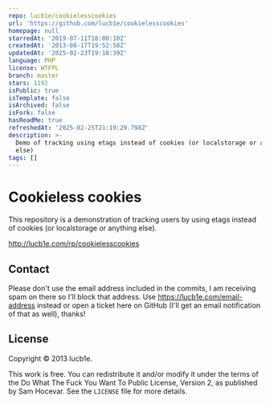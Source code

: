 ```yaml
---
repo: lucb1e/cookielesscookies
url: 'https://github.com/lucb1e/cookielesscookies'
homepage: null
starredAt: '2019-07-11T18:00:10Z'
createdAt: '2013-08-17T19:52:58Z'
updatedAt: '2025-02-23T19:18:39Z'
language: PHP
license: WTFPL
branch: master
stars: 1192
isPublic: true
isTemplate: false
isArchived: false
isFork: false
hasReadMe: true
refreshedAt: '2025-02-25T21:19:29.798Z'
description: >-
  Demo of tracking using etags instead of cookies (or localstorage or anything
  else)
tags: []
---
```


Cookieless cookies
=================

This repository is a demonstration of tracking users by using etags instead of cookies (or localstorage or anything else).

http://lucb1e.com/rp/cookielesscookies

Contact
-------

Please don't use the email address included in the commits, I am receiving spam on there so I'll block that address. Use https://lucb1e.com/email-address instead or open a ticket here on GitHub (I'll get an email notification of that as well), thanks!

License
-------

Copyright © 2013 lucb1e.

This work is free. You can redistribute it and/or modify it under the
terms of the Do What The Fuck You Want To Public License, Version 2,
as published by Sam Hocevar. See the `LICENSE` file for more details.
